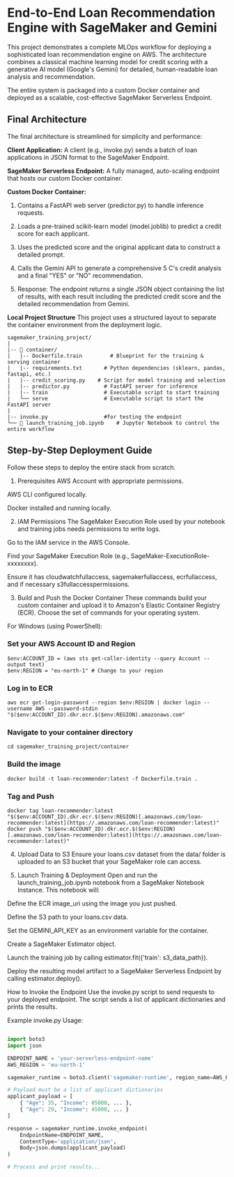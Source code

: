 # End-to-End Loan Recommendation Engine with SageMaker and Gemini
This project demonstrates a complete MLOps workflow for deploying a sophisticated loan recommendation engine on AWS. The architecture combines a classical machine learning model for credit scoring with a generative AI model (Google's Gemini) for detailed, human-readable loan analysis and recommendation.

The entire system is packaged into a custom Docker container and deployed as a scalable, cost-effective SageMaker Serverless Endpoint.

## Final Architecture
The final architecture is streamlined for simplicity and performance:

**Client Application:** A client (e.g., invoke.py) sends a batch of loan applications in JSON format to the SageMaker Endpoint.

**SageMaker Serverless Endpoint:** A fully managed, auto-scaling endpoint that hosts our custom Docker container.

**Custom Docker Container:**

1. Contains a FastAPI web server (predictor.py) to handle inference requests.

2. Loads a pre-trained scikit-learn model (model.joblib) to predict a credit score for each applicant.

3. Uses the predicted score and the original applicant data to construct a detailed prompt.

4. Calls the Gemini API to generate a comprehensive 5 C's credit analysis and a final "YES" or "NO" recommendation.

5. Response: The endpoint returns a single JSON object containing the list of results, with each result including the predicted credit score and the detailed recommendation from Gemini.

**Local Project Structure**
This project uses a structured layout to separate the container environment from the deployment logic.

```
sagemaker_training_project/
|
|-- 📂 container/
|   |-- Dockerfile.train         # Blueprint for the training & serving container
|   |-- requirements.txt       # Python dependencies (sklearn, pandas, fastapi, etc.)
|   |-- credit_scoring.py    # Script for model training and selection
|   |-- predictor.py           # FastAPI server for inference
|   |-- train                  # Executable script to start training
|   └── serve                  # Executable script to start the FastAPI server
|
|-- invoke.py                  #for testing the endpoint     
└── 📜 launch_training_job.ipynb    # Jupyter Notebook to control the entire workflow
```

## Step-by-Step Deployment Guide
Follow these steps to deploy the entire stack from scratch.

1. Prerequisites
AWS Account with appropriate permissions.

AWS CLI configured locally.

Docker installed and running locally.

2. IAM Permissions
The SageMaker Execution Role used by your notebook and training jobs needs permissions to write logs.

Go to the IAM service in the AWS Console.

Find your SageMaker Execution Role (e.g., SageMaker-ExecutionRole-xxxxxxxx).

Ensure it has cloudwatchfullaccess, sagemakerfullaccess, ecrfullaccess, and if necessary s3fullaccesspermissions.

3. Build and Push the Docker Container
These commands build your custom container and upload it to Amazon's Elastic Container Registry (ECR). Choose the set of commands for your operating system.

For Windows (using PowerShell):

### Set your AWS Account ID and Region
```shell
$env:ACCOUNT_ID = (aws sts get-caller-identity --query Account --output text)
$env:REGION = "eu-north-1" # Change to your region
```

### Log in to ECR
```shell
aws ecr get-login-password --region $env:REGION | docker login --username AWS --password-stdin "$($env:ACCOUNT_ID).dkr.ecr.$($env:REGION).amazonaws.com"
```

### Navigate to your container directory
```shell
cd sagemaker_training_project/container
```

### Build the image
```shell
docker build -t loan-recommender:latest -f Dockerfile.train .
```

### Tag and Push
```shell
docker tag loan-recommender:latest "$($env:ACCOUNT_ID).dkr.ecr.$($env:REGION)[.amazonaws.com/loan-recommender:latest](https://.amazonaws.com/loan-recommender:latest)"
docker push "$($env:ACCOUNT_ID).dkr.ecr.$($env:REGION)[.amazonaws.com/loan-recommender:latest](https://.amazonaws.com/loan-recommender:latest)"
```

4. Upload Data to S3
Ensure your loans.csv dataset from the data/ folder is uploaded to an S3 bucket that your SageMaker role can access.

5. Launch Training & Deployment
Open and run the launch_training_job.ipynb notebook from a SageMaker Notebook Instance. This notebook will:

Define the ECR image_uri using the image you just pushed.

Define the S3 path to your loans.csv data.

Set the GEMINI_API_KEY as an environment variable for the container.

Create a SageMaker Estimator object.

Launch the training job by calling estimator.fit({'train': s3_data_path}).

Deploy the resulting model artifact to a SageMaker Serverless Endpoint by calling estimator.deploy().

How to Invoke the Endpoint
Use the invoke.py script to send requests to your deployed endpoint. The script sends a list of applicant dictionaries and prints the results.

Example invoke.py Usage:
```python

import boto3
import json

ENDPOINT_NAME = 'your-serverless-endpoint-name' 
AWS_REGION = 'eu-north-1' 

sagemaker_runtime = boto3.client('sagemaker-runtime', region_name=AWS_REGION)

# Payload must be a list of applicant dictionaries
applicant_payload = [
    { "Age": 35, "Income": 85000, ... },
    { "Age": 29, "Income": 45000, ... }
]

response = sagemaker_runtime.invoke_endpoint(
    EndpointName=ENDPOINT_NAME,
    ContentType='application/json',
    Body=json.dumps(applicant_payload)
)

# Process and print results...
```
